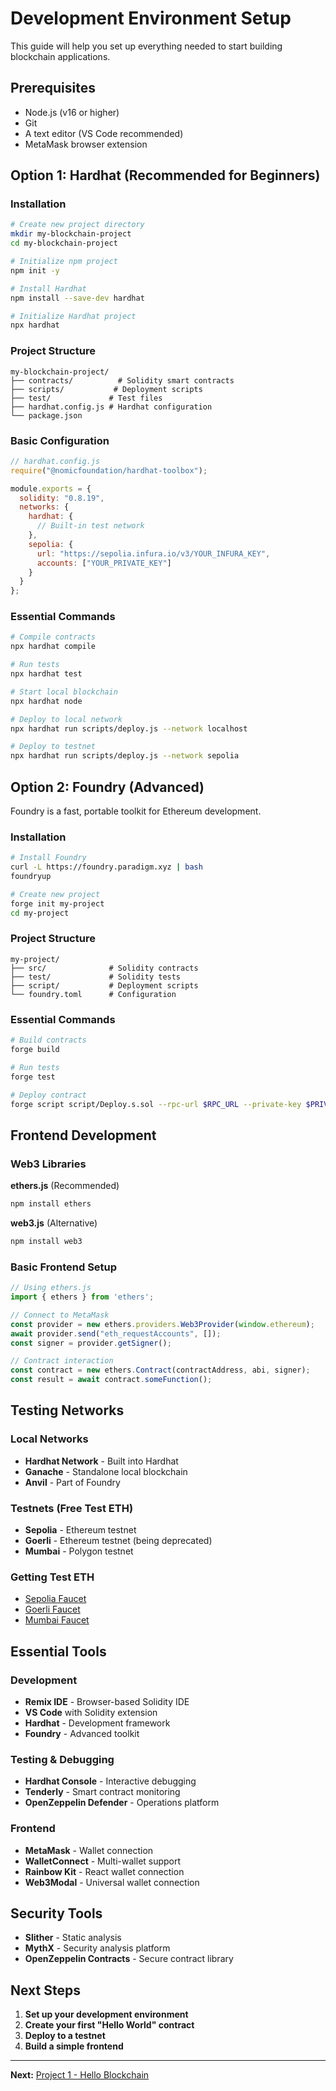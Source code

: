 # Development Environment Setup

This guide will help you set up everything needed to start building blockchain applications.

## Prerequisites

- Node.js (v16 or higher)
- Git
- A text editor (VS Code recommended)
- MetaMask browser extension

## Option 1: Hardhat (Recommended for Beginners)

### Installation

```bash
# Create new project directory
mkdir my-blockchain-project
cd my-blockchain-project

# Initialize npm project
npm init -y

# Install Hardhat
npm install --save-dev hardhat

# Initialize Hardhat project
npx hardhat
```

### Project Structure
```
my-blockchain-project/
├── contracts/          # Solidity smart contracts
├── scripts/           # Deployment scripts
├── test/             # Test files
├── hardhat.config.js # Hardhat configuration
└── package.json
```

### Basic Configuration

```javascript
// hardhat.config.js
require("@nomicfoundation/hardhat-toolbox");

module.exports = {
  solidity: "0.8.19",
  networks: {
    hardhat: {
      // Built-in test network
    },
    sepolia: {
      url: "https://sepolia.infura.io/v3/YOUR_INFURA_KEY",
      accounts: ["YOUR_PRIVATE_KEY"]
    }
  }
};
```

### Essential Commands

```bash
# Compile contracts
npx hardhat compile

# Run tests
npx hardhat test

# Start local blockchain
npx hardhat node

# Deploy to local network
npx hardhat run scripts/deploy.js --network localhost

# Deploy to testnet
npx hardhat run scripts/deploy.js --network sepolia
```

## Option 2: Foundry (Advanced)

Foundry is a fast, portable toolkit for Ethereum development.

### Installation

```bash
# Install Foundry
curl -L https://foundry.paradigm.xyz | bash
foundryup

# Create new project
forge init my-project
cd my-project
```

### Project Structure
```
my-project/
├── src/              # Solidity contracts
├── test/             # Solidity tests
├── script/           # Deployment scripts
└── foundry.toml      # Configuration
```

### Essential Commands

```bash
# Build contracts
forge build

# Run tests
forge test

# Deploy contract
forge script script/Deploy.s.sol --rpc-url $RPC_URL --private-key $PRIVATE_KEY --broadcast
```

## Frontend Development

### Web3 Libraries

**ethers.js** (Recommended)
```bash
npm install ethers
```

**web3.js** (Alternative)
```bash
npm install web3
```

### Basic Frontend Setup

```javascript
// Using ethers.js
import { ethers } from 'ethers';

// Connect to MetaMask
const provider = new ethers.providers.Web3Provider(window.ethereum);
await provider.send("eth_requestAccounts", []);
const signer = provider.getSigner();

// Contract interaction
const contract = new ethers.Contract(contractAddress, abi, signer);
const result = await contract.someFunction();
```

## Testing Networks

### Local Networks
- **Hardhat Network** - Built into Hardhat
- **Ganache** - Standalone local blockchain
- **Anvil** - Part of Foundry

### Testnets (Free Test ETH)
- **Sepolia** - Ethereum testnet
- **Goerli** - Ethereum testnet (being deprecated)
- **Mumbai** - Polygon testnet

### Getting Test ETH
- [Sepolia Faucet](https://sepoliafaucet.com/)
- [Goerli Faucet](https://goerlifaucet.com/)
- [Mumbai Faucet](https://faucet.polygon.technology/)

## Essential Tools

### Development
- **Remix IDE** - Browser-based Solidity IDE
- **VS Code** with Solidity extension
- **Hardhat** - Development framework
- **Foundry** - Advanced toolkit

### Testing & Debugging
- **Hardhat Console** - Interactive debugging
- **Tenderly** - Smart contract monitoring
- **OpenZeppelin Defender** - Operations platform

### Frontend
- **MetaMask** - Wallet connection
- **WalletConnect** - Multi-wallet support
- **Rainbow Kit** - React wallet connection
- **Web3Modal** - Universal wallet connection

## Security Tools

- **Slither** - Static analysis
- **MythX** - Security analysis platform
- **OpenZeppelin Contracts** - Secure contract library

## Next Steps

1. **Set up your development environment**
2. **Create your first "Hello World" contract**
3. **Deploy to a testnet**
4. **Build a simple frontend**

---

**Next:** [Project 1 - Hello Blockchain](./04-hello-blockchain.md)
